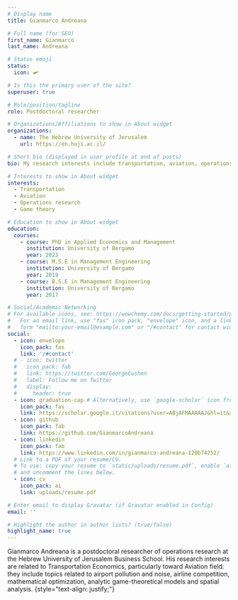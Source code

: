 ```yaml
---
# Display name
title: Gianmarco Andreana

# Full name (for SEO)
first_name: Gianmarco
last_name: Andreana

# Status emoji
status:
  icon: 🛩️

# Is this the primary user of the site?
superuser: true

# Role/position/tagline
role: Postdoctoral researcher

# Organizations/Affiliations to show in About widget
organizations:
  - name: The Hebrew University of Jerusalem
    url: https://en.huji.ac.il/

# Short bio (displayed in user profile at end of posts)
bio: My research interests include transportation, aviation, operations research and game theory.

# Interests to show in About widget
interests:
  - Transportation
  - Aviation
  - Operations research
  - Game theory

# Education to show in About widget
education:
  courses:
    - course: PhD in Applied Economics and Management
      institution: University of Bergamo
      year: 2023
    - course: M.S.E in Management Engineering
      institution: University of Bergamo
      year: 2019
    - course: B.S.E in Management Engineering
      institution: University of Bergamo
      year: 2017

# Social/Academic Networking
# For available icons, see: https://wowchemy.com/docs/getting-started/page-builder/#icons
#   For an email link, use "fas" icon pack, "envelope" icon, and a link in the
#   form "mailto:your-email@example.com" or "/#contact" for contact widget.
social:
  - icon: envelope
    icon_pack: fas
    link: '/#contact'
  # - icon: twitter
  #   icon_pack: fab
  #   link: https://twitter.com/GeorgeCushen
  #   label: Follow me on Twitter
  #   display:
  #     header: true
  - icon: graduation-cap # Alternatively, use `google-scholar` icon from `ai` icon pack
    icon_pack: fas
    link: https://scholar.google.it/citations?user=ABjAFMAAAAAJ&hl=it&authuser=1
  - icon: github
    icon_pack: fab
    link: https://github.com/GianmarcoAndreana
  - icon: linkedin
    icon_pack: fab
    link: https://www.linkedin.com/in/gianmarco-andreana-120b74252/
  # Link to a PDF of your resume/CV.
  # To use: copy your resume to `static/uploads/resume.pdf`, enable `ai` icons in `params.yaml`,
  # and uncomment the lines below.
  - icon: cv
    icon_pack: ai
    link: uploads/resume.pdf

# Enter email to display Gravatar (if Gravatar enabled in Config)
email: ''

# Highlight the author in author lists? (true/false)
highlight_name: true
---
```


Gianmarco Andreana is a postdoctoral researcher of operations research at the Hebrew University of Jerusalem Business School. His research interests are related to Transportation Economics, particularly toward Aviation field: they include topics related to airport pollution and noise, airline competition, mathematical optimization, analytic game-theoretical models and spatial analysis.
{style="text-align: justify;"}

